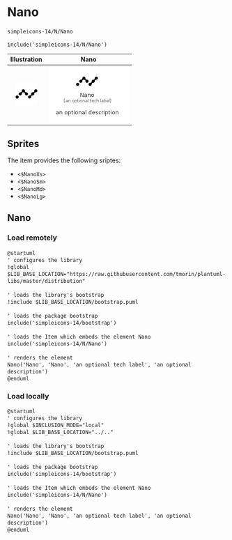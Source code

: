 # Nano


```text
simpleicons-14/N/Nano
```

```text
include('simpleicons-14/N/Nano')
```



| Illustration | Nano |
| :---: | :---: |
| ![illustration for Illustration](../../simpleicons-14/N/Nano.png) | ![illustration for Nano](../../simpleicons-14/N/Nano.Local.png) |



## Sprites
The item provides the following sriptes:

- `<$NanoXs>`
- `<$NanoSm>`
- `<$NanoMd>`
- `<$NanoLg>`





## Nano

### Load remotely
```plantuml
@startuml
' configures the library
!global $LIB_BASE_LOCATION="https://raw.githubusercontent.com/tmorin/plantuml-libs/master/distribution"

' loads the library's bootstrap
!include $LIB_BASE_LOCATION/bootstrap.puml

' loads the package bootstrap
include('simpleicons-14/bootstrap')

' loads the Item which embeds the element Nano
include('simpleicons-14/N/Nano')

' renders the element
Nano('Nano', 'Nano', 'an optional tech label', 'an optional description')
@enduml
```

### Load locally
```plantuml
@startuml
' configures the library
!global $INCLUSION_MODE="local"
!global $LIB_BASE_LOCATION="../.."

' loads the library's bootstrap
!include $LIB_BASE_LOCATION/bootstrap.puml

' loads the package bootstrap
include('simpleicons-14/bootstrap')

' loads the Item which embeds the element Nano
include('simpleicons-14/N/Nano')

' renders the element
Nano('Nano', 'Nano', 'an optional tech label', 'an optional description')
@enduml
```

